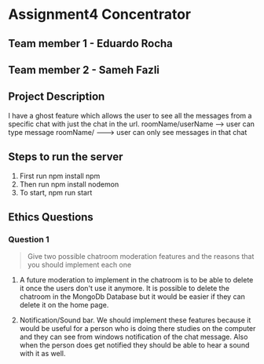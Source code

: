 # Assignment4 Concentrator
## Team member 1 - Eduardo Rocha
## Team member 2 - Sameh Fazli

## Project Description
<!-- you can include known bugs, design decisions, external references used... -->

I have a ghost feature which allows the user to see all the messages from a specific chat with just the chat in the url. roomName/userName --> user can type message
roomName/ ---> user can only see messages in that chat

## Steps to run the server
1. First run npm install npm
2. Then run npm install nodemon
3. To start, npm run start

## Ethics Questions

### Question 1

> Give two possible chatroom moderation features and the reasons that you should implement each one

1) A future moderation to implement in the chatroom is to be able to delete it once the users don't use it anymore. It is possible to delete the chatroom in the MongoDb Database but it would be easier if they can delete it on the home page.

2) Notification/Sound bar. We should implement these features because it would be useful for a person who is doing there studies on the computer and they can see from windows notification of the chat message. Also when the person does get notified they should be able to hear a sound with it as well.


